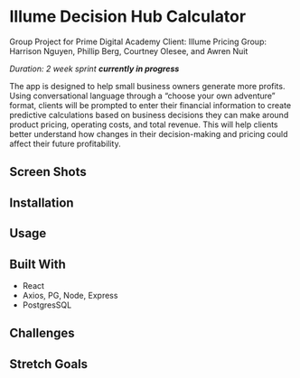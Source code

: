 # Illume Decision Hub Calculator
Group Project for Prime Digital Academy 
Client: Illume Pricing
Group: Harrison Nguyen, Phillip Berg, Courtney Olesee, and Awren Nuit


_Duration: 2 week sprint_
***currently in progress***

The app is designed to help small business owners generate more profits. Using conversational language through a “choose your own adventure” format, clients will be prompted to enter their financial information to create predictive calculations based on business decisions they can make around product pricing, operating costs, and total revenue. This will help clients better understand how changes in their decision-making and pricing could affect their future profitability.

## Screen Shots

## Installation 

## Usage

## Built With
- React
- Axios, PG, Node, Express
- PostgresSQL

## Challenges

## Stretch Goals

